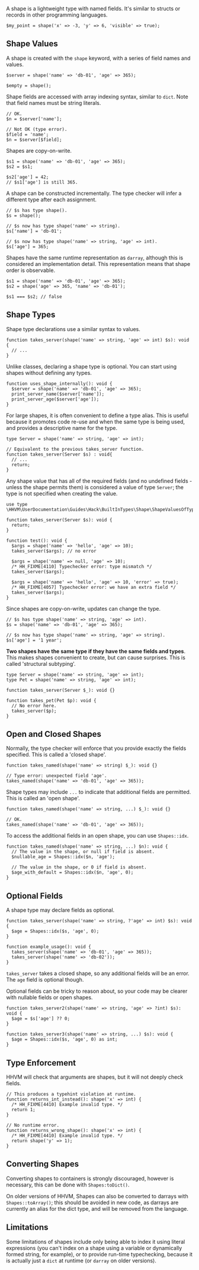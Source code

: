 A shape is a lightweight type with named fields. It's similar to
structs or records in other programming languages.

```Hack
$my_point = shape('x' => -3, 'y' => 6, 'visible' => true);
```

## Shape Values

A shape is created with the `shape` keyword, with a series of field
names and values.

``` Hack
$server = shape('name' => 'db-01', 'age' => 365);

$empty = shape();
```

Shape fields are accessed with array indexing syntax, similar to
`dict`. Note that field names must be string literals.

``` Hack
// OK.
$n = $server['name'];

// Not OK (type error).
$field = 'name';
$n = $server[$field];
```

Shapes are copy-on-write.

``` Hack
$s1 = shape('name' => 'db-01', 'age' => 365);
$s2 = $s1;

$s2['age'] = 42;
// $s1['age'] is still 365.
```

A shape can be constructed incrementally. The type checker will infer
a different type after each assignment.

``` Hack
// $s has type shape().
$s = shape();

// $s now has type shape('name' => string).
$s['name'] = 'db-01';

// $s now has type shape('name' => string, 'age' => int).
$s['age'] = 365;
```

Shapes have the same runtime representation as `darray`, although this
is considered an implementation detail. This representation means that
shape order is observable.

``` Hack
$s1 = shape('name' => 'db-01', 'age' => 365);
$s2 = shape('age' => 365, 'name' => 'db-01');

$s1 === $s2; // false
```

## Shape Types

Shape type declarations use a similar syntax to values.

``` Hack
function takes_server(shape('name' => string, 'age' => int) $s): void {
  // ...
}
```

Unlike classes, declaring a shape type is optional. You can start
using shapes without defining any types.

``` Hack
function uses_shape_internally(): void {
  $server = shape('name' => 'db-01', 'age' => 365);
  print_server_name($server['name']);
  print_server_age($server['age']);
}
```

For large shapes, it is often convenient to define a type alias.  This is useful because it promotes code re-use and when the same type is being used, and provides a descriptive name for the type.

``` shape-values-of-type-define-server.hack
type Server = shape('name' => string, 'age' => int);

// Equivalent to the previous takes_server function.
function takes_server(Server $s) : void{
  // ...
  return;
}
```

Any shape value that has all of the required fields (and no undefined fields - unless the shape permits them) is considered a value of type `Server`; the type is not specified when creating the value.

```shape-values-of-type.hack
use type \HHVM\UserDocumentation\Guides\Hack\BuiltInTypes\Shape\ShapeValuesOfTypeDefineServer\Server;

function takes_server(Server $s): void {
  return;
}

function test(): void {
  $args = shape('name' => 'hello', 'age' => 10);
  takes_server($args); // no error

  $args = shape('name' => null, 'age' => 10);
  /* HH_FIXME[4110] Typechecker error: type mismatch */
  takes_server($args);

  $args = shape('name' => 'hello', 'age' => 10, 'error' => true);
  /* HH_FIXME[4057] Typechecker error: we have an extra field */
  takes_server($args);
}
```

Since shapes are copy-on-write, updates can change the type.

``` Hack
// $s has type shape('name' => string, 'age' => int). 
$s = shape('name' => 'db-01', 'age' => 365);

// $s now has type shape('name' => string, 'age' => string). 
$s['age'] = '1 year';
```

**Two shapes have the same type if they have the same fields and
types**. This makes shapes convenient to create, but can cause
surprises. This is called 'structural subtyping'.

``` Hack
type Server = shape('name' => string, 'age' => int);
type Pet = shape('name' => string, 'age' => int);

function takes_server(Server $_): void {}

function takes_pet(Pet $p): void {
  // No error here.
  takes_server($p);
}
```

## Open and Closed Shapes

Normally, the type checker will enforce that you provide exactly the
fields specified. This is called a 'closed shape'.

``` Hack
function takes_named(shape('name' => string) $_): void {}

// Type error: unexpected field 'age'.
takes_named(shape('name' => 'db-01', 'age' => 365));
```

Shape types may include `...` to indicate that additional fields are
permitted. This is called an 'open shape'.

``` Hack
function takes_named(shape('name' => string, ...) $_): void {}

// OK.
takes_named(shape('name' => 'db-01', 'age' => 365));
```

To access the additional fields in an open shape, you can use
`Shapes::idx`.

``` Hack
function takes_named(shape('name' => string, ...) $n): void {
  // The value in the shape, or null if field is absent.
  $nullable_age = Shapes::idx($n, 'age');

  // The value in the shape, or 0 if field is absent.
  $age_with_default = Shapes::idx($n, 'age', 0);
}

```

## Optional Fields

A shape type may declare fields as optional.

``` Hack
function takes_server(shape('name' => string, ?'age' => int) $s): void {
  $age = Shapes::idx($s, 'age', 0);
}

function example_usage(): void {
  takes_server(shape('name' => 'db-01', 'age' => 365));
  takes_server(shape('name' => 'db-02'));
}
```

`takes_server` takes a closed shape, so any additional fields will be
an error. The `age` field is optional though.

Optional fields can be tricky to reason about, so your code may be
clearer with nullable fields or open shapes.

``` Hack
function takes_server2(shape('name' => string, 'age' => ?int) $s): void {
  $age = $s['age'] ?? 0;
}

function takes_server3(shape('name' => string, ...) $s): void {
  $age = Shapes::idx($s, 'age', 0) as int;
}
```

## Type Enforcement

HHVM will check that arguments are shapes, but it will not deeply
check fields.

``` Hack
// This produces a typehint violation at runtime.
function returns_int_instead(): shape('x' => int) {
  /* HH_FIXME[4410] Example invalid type. */
  return 1;
}

// No runtime error.
function returns_wrong_shape(): shape('x' => int) {
  /* HH_FIXME[4410] Example invalid type. */
  return shape('y' => 1);
}
```

## Converting Shapes

Converting shapes to containers is strongly discouraged, however is necessary, this can be done with `Shapes:toDict()`.

On older versions of HHVM, Shapes can also be converted to darrays with `Shapes::toArray()`; this should be avoided in new code, as darrays are currently an alias for the dict type, and will be removed from the language.

## Limitations

Some limitations of shapes include only being able to index it using literal expressions (you can't index on a shape using a variable or dynamically formed string, for example), or to provide run-time typechecking, because it is actually just a `dict` at runtime (or `darray` on older versions).
